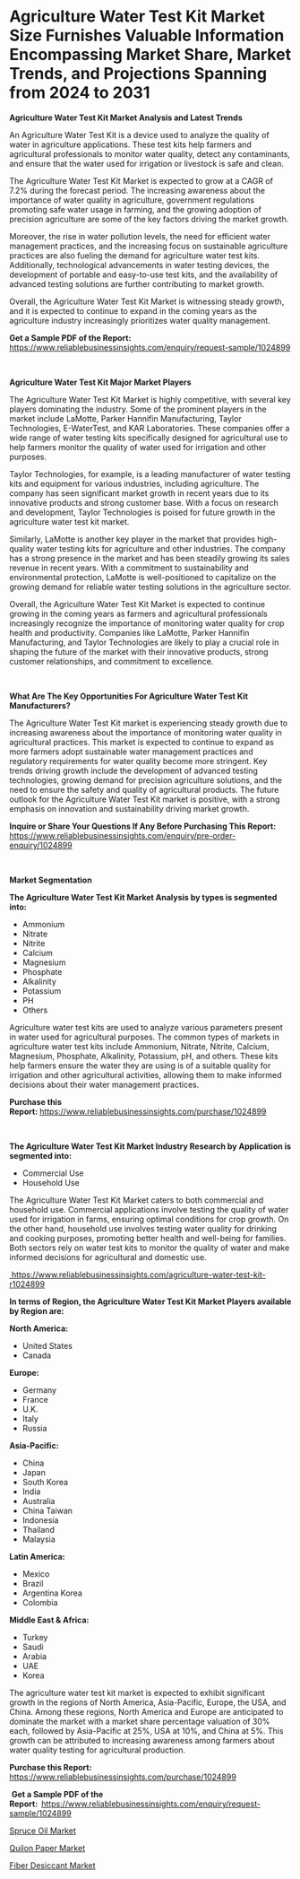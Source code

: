 <p><h1>Agriculture Water Test Kit Market Size Furnishes Valuable Information Encompassing Market Share, Market Trends, and Projections Spanning from 2024 to 2031</h1></p><p><strong>Agriculture Water Test Kit Market Analysis and Latest Trends</strong></p>
<p><p>An Agriculture Water Test Kit is a device used to analyze the quality of water in agriculture applications. These test kits help farmers and agricultural professionals to monitor water quality, detect any contaminants, and ensure that the water used for irrigation or livestock is safe and clean.</p><p>The Agriculture Water Test Kit Market is expected to grow at a CAGR of 7.2% during the forecast period. The increasing awareness about the importance of water quality in agriculture, government regulations promoting safe water usage in farming, and the growing adoption of precision agriculture are some of the key factors driving the market growth.</p><p>Moreover, the rise in water pollution levels, the need for efficient water management practices, and the increasing focus on sustainable agriculture practices are also fueling the demand for agriculture water test kits. Additionally, technological advancements in water testing devices, the development of portable and easy-to-use test kits, and the availability of advanced testing solutions are further contributing to market growth.</p><p>Overall, the Agriculture Water Test Kit Market is witnessing steady growth, and it is expected to continue to expand in the coming years as the agriculture industry increasingly prioritizes water quality management.</p></p>
<p><strong>Get a Sample PDF of the Report:&nbsp;</strong> <a href="https://www.reliablebusinessinsights.com/enquiry/request-sample/1024899">https://www.reliablebusinessinsights.com/enquiry/request-sample/1024899</a></p>
<p>&nbsp;</p>
<p><strong>Agriculture Water Test Kit Major Market Players</strong></p>
<p><p>The Agriculture Water Test Kit Market is highly competitive, with several key players dominating the industry. Some of the prominent players in the market include LaMotte, Parker Hannifin Manufacturing, Taylor Technologies, E-WaterTest, and KAR Laboratories. These companies offer a wide range of water testing kits specifically designed for agricultural use to help farmers monitor the quality of water used for irrigation and other purposes.</p><p>Taylor Technologies, for example, is a leading manufacturer of water testing kits and equipment for various industries, including agriculture. The company has seen significant market growth in recent years due to its innovative products and strong customer base. With a focus on research and development, Taylor Technologies is poised for future growth in the agriculture water test kit market.</p><p>Similarly, LaMotte is another key player in the market that provides high-quality water testing kits for agriculture and other industries. The company has a strong presence in the market and has been steadily growing its sales revenue in recent years. With a commitment to sustainability and environmental protection, LaMotte is well-positioned to capitalize on the growing demand for reliable water testing solutions in the agriculture sector.</p><p>Overall, the Agriculture Water Test Kit Market is expected to continue growing in the coming years as farmers and agricultural professionals increasingly recognize the importance of monitoring water quality for crop health and productivity. Companies like LaMotte, Parker Hannifin Manufacturing, and Taylor Technologies are likely to play a crucial role in shaping the future of the market with their innovative products, strong customer relationships, and commitment to excellence.</p></p>
<p>&nbsp;</p>
<p><strong>What Are The Key Opportunities For Agriculture Water Test Kit Manufacturers?</strong></p>
<p><p>The Agriculture Water Test Kit market is experiencing steady growth due to increasing awareness about the importance of monitoring water quality in agricultural practices. This market is expected to continue to expand as more farmers adopt sustainable water management practices and regulatory requirements for water quality become more stringent. Key trends driving growth include the development of advanced testing technologies, growing demand for precision agriculture solutions, and the need to ensure the safety and quality of agricultural products. The future outlook for the Agriculture Water Test Kit market is positive, with a strong emphasis on innovation and sustainability driving market growth.</p></p>
<p><strong>Inquire or Share Your Questions If Any Before Purchasing This Report:</strong> <a href="https://www.reliablebusinessinsights.com/enquiry/pre-order-enquiry/1024899">https://www.reliablebusinessinsights.com/enquiry/pre-order-enquiry/1024899</a></p>
<p>&nbsp;</p>
<p><strong>Market Segmentation</strong></p>
<p><strong>The Agriculture Water Test Kit Market Analysis by types is segmented into:</strong></p>
<p><ul><li>Ammonium</li><li>Nitrate</li><li>Nitrite</li><li>Calcium</li><li>Magnesium</li><li>Phosphate</li><li>Alkalinity</li><li>Potassium</li><li>PH</li><li>Others</li></ul></p>
<p><p>Agriculture water test kits are used to analyze various parameters present in water used for agricultural purposes. The common types of markets in agriculture water test kits include Ammonium, Nitrate, Nitrite, Calcium, Magnesium, Phosphate, Alkalinity, Potassium, pH, and others. These kits help farmers ensure the water they are using is of a suitable quality for irrigation and other agricultural activities, allowing them to make informed decisions about their water management practices.</p></p>
<p><strong>Purchase this Report:&nbsp;</strong><a href="https://www.reliablebusinessinsights.com/purchase/1024899">https://www.reliablebusinessinsights.com/purchase/1024899</a></p>
<p>&nbsp;</p>
<p><strong>The Agriculture Water Test Kit Market Industry Research by Application is segmented into:</strong></p>
<p><ul><li>Commercial Use</li><li>Household Use</li></ul></p>
<p><p>The Agriculture Water Test Kit Market caters to both commercial and household use. Commercial applications involve testing the quality of water used for irrigation in farms, ensuring optimal conditions for crop growth. On the other hand, household use involves testing water quality for drinking and cooking purposes, promoting better health and well-being for families. Both sectors rely on water test kits to monitor the quality of water and make informed decisions for agricultural and domestic use.</p></p>
<p><a href="https://www.reliablebusinessinsights.com/agriculture-water-test-kit-r1024899">&nbsp;https://www.reliablebusinessinsights.com/agriculture-water-test-kit-r1024899</a></p>
<p><strong>In terms of Region, the Agriculture Water Test Kit Market Players available by Region are:</strong></p>
<p>
    <p> <strong> North America: </strong>
        <ul>
            <li>United States</li>
            <li>Canada</li>
        </ul>
        </p> 
    <p> <strong> Europe: </strong>
        <ul>
            <li>Germany</li>
            <li>France</li>
            <li>U.K.</li>
            <li>Italy</li>
            <li>Russia</li>
        </ul>
        </p> 
    <p> <strong> Asia-Pacific: </strong>
        <ul>
            <li>China</li>
            <li>Japan</li>
            <li>South Korea</li>
            <li>India</li>
            <li>Australia</li>
            <li>China Taiwan</li>
            <li>Indonesia</li>
            <li>Thailand</li>
            <li>Malaysia</li>
        </ul>
        </p> 
    <p> <strong> Latin America: </strong>
        <ul>
            <li>Mexico</li>
            <li>Brazil</li>
            <li>Argentina Korea</li>
            <li>Colombia</li>
        </ul>
        </p> 
    <p> <strong> Middle East & Africa: </strong>
        <ul>
            <li>Turkey</li>
            <li>Saudi</li>
            <li>Arabia</li>
            <li>UAE</li>
            <li>Korea</li>
        </ul>
    </p>
    </p>
<p><p>The agriculture water test kit market is expected to exhibit significant growth in the regions of North America, Asia-Pacific, Europe, the USA, and China. Among these regions, North America and Europe are anticipated to dominate the market with a market share percentage valuation of 30% each, followed by Asia-Pacific at 25%, USA at 10%, and China at 5%. This growth can be attributed to increasing awareness among farmers about water quality testing for agricultural production.</p></p>
<p><strong>Purchase this Report: </strong><a href="https://www.reliablebusinessinsights.com/purchase/1024899">https://www.reliablebusinessinsights.com/purchase/1024899</a></p>
<p>&nbsp;<strong>Get a Sample PDF of the Report:&nbsp;&nbsp;</strong><a href="https://www.reliablebusinessinsights.com/enquiry/request-sample/1024899">https://www.reliablebusinessinsights.com/enquiry/request-sample/1024899</a></p>
<p><strong></strong></p>
<p><p><a href="https://www.linkedin.com/pulse/spruce-oil-market-global-share-ranking-overall-sales-xoqpe">Spruce Oil Market</a></p><p><a href="https://www.linkedin.com/pulse/insights-quilon-paper-market-players-size-geographical-sgwpe">Quilon Paper Market</a></p><p><a href="https://www.linkedin.com/pulse/insights-fiber-desiccant-market-share-competitive-landscape-3xbxe">Fiber Desiccant Market</a></p></p>